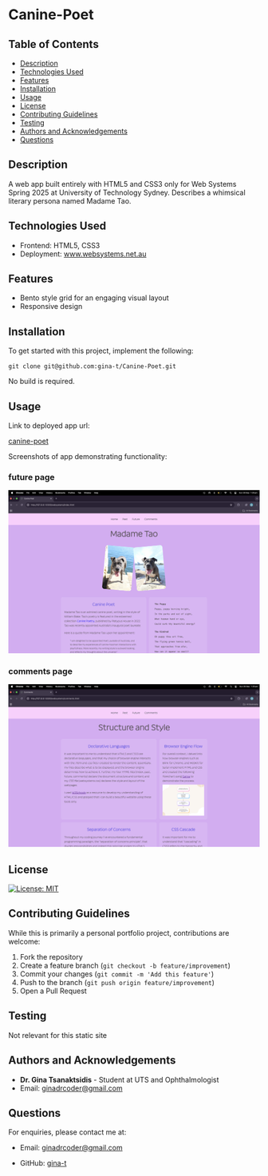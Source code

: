 # Canine-Poet

## Table of Contents

- [Description](#description)
- [Technologies Used](#technologies-used)
- [Features](#features)
- [Installation](#installation)
- [Usage](#usage)
- [License](#license)
- [Contributing Guidelines](#contributing-guidelines)
- [Testing](#testing)
- [Authors and Acknowledgements](#authors-and-acknowledgements)
- [Questions](#questions)

## Description

A web app built entirely with HTML5 and CSS3 only for Web Systems Spring 2025 at University of Technology Sydney. Describes a whimsical literary persona named Madame Tao.

## Technologies Used

- Frontend: HTML5, CSS3
- Deployment: www.websystems.net.au

## Features

- Bento style grid for an engaging visual layout
- Responsive design

## Installation

To get started with this project, implement the following:

```
git clone git@github.com:gina-t/Canine-Poet.git
```
No build is required.

## Usage

Link to deployed app url:

[canine-poet](http://www.websystems.net.au/student/GeorgiaTsanaktsidis4212592075/websytems/index.html)

Screenshots of app demonstrating functionality:

### future page

![future page](websystems/screenshot-1.png)

### comments page

![comments page](websystems/screenshot-2.png)

## License

[![License: MIT](https://img.shields.io/badge/License-MIT-yellow.svg)](https://opensource.org/licenses/MIT)

## Contributing Guidelines

While this is primarily a personal portfolio project, contributions are welcome:

1. Fork the repository
2. Create a feature branch (`git checkout -b feature/improvement`)
3. Commit your changes (`git commit -m 'Add this feature'`)
4. Push to the branch (`git push origin feature/improvement`)
5. Open a Pull Request

## Testing

Not relevant for this static site

## Authors and Acknowledgements

- **Dr. Gina Tsanaktsidis** - Student at UTS and Ophthalmologist
- Email: [ginadrcoder@gmail.com](mailto:ginadrcoder@gmail.com)


## Questions

For enquiries, please contact me at:

- Email: [ginadrcoder@gmail.com](mailto:ginadrcoder@gmail.com)

- GitHub: [gina-t](https://github.com/gina-t)
